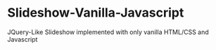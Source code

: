 # Slideshow-Vanilla-Javascript
JQuery-Like Slideshow implemented with only vanilla HTML/CSS and Javascript
